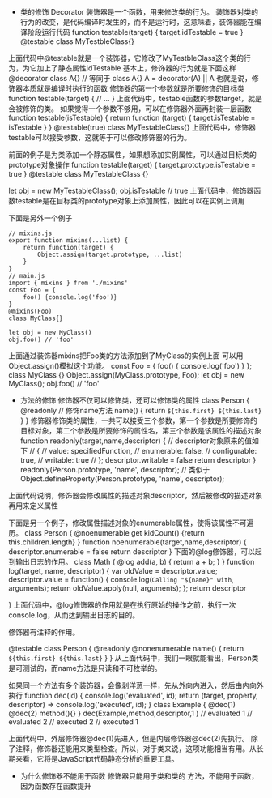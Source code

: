 - 类的修饰 Decorator
装饰器是一个函数，用来修改类的行为。 装饰器对类的行为的改变，是代码编译时发生的，而不是运行时，这意味着，装饰器能在编译阶段运行代码
function testable(target) {
    target.idTestable = true
}
@testable
class MyTestbleClass{}

上面代码中@testable就是一个装饰器，它修改了MyTestbleClass这个类的行为，为它加上了静态属性idTestable
基本上，修饰器的行为就是下面这样
@decorator
class A{}
// 等同于
class A{}
A = decorator(A) || A
也就是说，修饰器本质就是编译时执行的函数
修饰器的第一个参数就是所要修饰的目标类
function testable(target) {
  // ...
}
上面代码中，testable函数的参数target，就是会被修饰的类。
如果觉得一个参数不够用，可以在修饰器外面再封装一层函数
function testable(isTestable) {
    return function (target) {
        target.isTestable = isTestable
    }
}
@testable(true)
class MyTestableClass{}
上面代码中，修饰器testable可以接受参数，这就等于可以修改修饰器的行为。

前面的例子是为类添加一个静态属性，如果想添加实例属性，可以通过目标类的prototype对象操作
function testable(target) {
    target.prototype.isTestable = true
}
@testable
class MyTestableClass {}

let obj = new MyTestableClass();
obj.isTestable // true
上面代码中，修饰器函数testable是在目标类的prototype对象上添加属性，因此可以在实例上调用

下面是另外一个例子
```
// mixins.js
export function mixins(...list) {
    return function(target) {
        Object.assign(target.prototype, ...list)
    }
}
// main.js
import { mixins } from './mixins'
const Foo = {
    foo() {console.log('foo')}
}
@mixins(Foo)
class MyClass{}

let obj = new MyClass()
obj.foo() // 'foo'

```
上面通过装饰器mixins把Foo类的方法添加到了MyClass的实例上面
可以用Object.assign()模拟这个功能。
const Foo = {
  foo() { console.log('foo') }
};
class MyClass {}
Object.assign(MyClass.prototype, Foo);
let obj = new MyClass();
obj.foo() // 'foo'

- 方法的修饰
修饰器不仅可以修饰类，还可以修饰类的属性
class Person {
    @readonly // 修饰name方法
    name() { return `${this.first} ${this.last}` }
}
修饰器修饰类的属性，一共可以接受三个参数，第一个参数是所要修饰的目标对象，第二个参数是所要修饰的属性名，第三个参数是该属性的描述对象
function readonly(target,name,descriptor) {
      // descriptor对象原来的值如下
     // {
     //   value: specifiedFunction,
     //   enumerable: false,
     //   configurable: true,
     //   writable: true
     // };
     descriptor.writable = false
     return descriptor
}
readonly(Person.prototype, 'name', descriptor);
// 类似于
Object.defineProperty(Person.prototype, 'name', descriptor);

上面代码说明，修饰器会修改属性的描述对象descriptor，然后被修改的描述对象再用来定义属性

下面是另一个例子，修改属性描述对象的enumerable属性，使得该属性不可遍历。
class Person {
    @noenumerable
    get kidCount() {return this.children.length}
}
function noenumerable(target,name,descriptor) {
    descriptor.enumerable = false
    return descriptor
}
下面的@log修饰器，可以起到输出日志的作用。
class Math {
  @log
  add(a, b) {
    return a + b;
  }
}
function log(target, name, descriptor) {
     var oldValue = descriptor.value;
     descriptor.value = function() {
     console.log(`Calling "${name}" with`, arguments);
        return oldValue.apply(null, arguments);
    };
    return descriptor

}
上面代码中，@log修饰器的作用就是在执行原始的操作之前，执行一次console.log，从而达到输出日志的目的。

修饰器有注释的作用。

@testable
class Person {
  @readonly
  @nonenumerable
  name() { return `${this.first} ${this.last}` }
}
从上面代码中，我们一眼就能看出，Person类是可测试的，而name方法是只读和不可枚举的。

如果同一个方法有多个装饰器，会像剥洋葱一样，先从外向内进入，然后由内向外执行
function dec(id) {
    console.log('evaluated', id);
    return (target, property, descriptor) => console.log('executed', id);
}
class Example {
    @dec(1)
    @dec(2)
    method(){}
}
dec(Example,method,descriptor,1 )
// evaluated 1
// evaluated 2
// executed 2
// executed 1

上面代码中，外层修饰器@dec(1)先进入，但是内层修饰器@dec(2)先执行。
除了注释，修饰器还能用来类型检查。所以，对于类来说，这项功能相当有用。从长期来看，它将是JavaScript代码静态分析的重要工具。

- 为什么修饰器不能用于函数
修饰器只能用于类和类的 方法，不能用于函数，因为函数存在函数提升